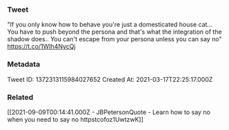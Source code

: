 ### Tweet
"If you only know how to behave you're just a domesticated house cat... You have to push beyond the persona and that's what the integration of the shadow does.. You can't escape from your persona unless you can say no" https://t.co/1WIh4NycQj

### Metadata
Tweet ID: 1372313115984027652
Created At: 2021-03-17T22:25:17.000Z

### Related
[[2021-09-09T00:14:41.000Z - JBPetersonQuote - Learn how to say no when you need to say no httpstcofoz1UwtzwK]]

